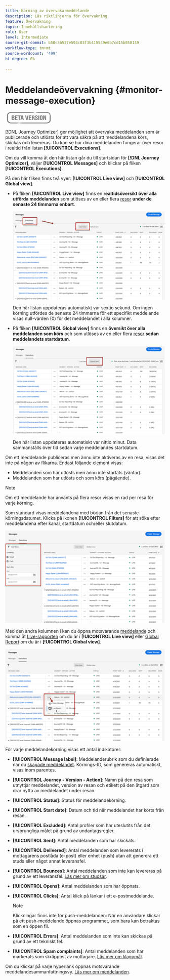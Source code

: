 ```yaml
---
title: Körning av övervakarmeddelande
description: Läs riktlinjerna för övervakning
feature: Övervakning
topic: Innehållshantering
role: User
level: Intermediate
source-git-commit: b58c5b527e594c03f3b415549e6b7cd15b050139
workflow-type: tm+mt
source-wordcount: '499'
ht-degree: 0%

---
```


# Meddelandeövervakning {#monitor-message-execution}

![](assets/do-not-localize/badge.png)

[!DNL Journey Optimizer] ger möjlighet att övervaka meddelanden som är publicerade och utlösta för att vara säkra på att meddelandena körs, skickas och levereras. Du kan se hur dina meddelanden fungerar över resor <!--and APIs--> i realtid från listan **[!UICONTROL Executions]**.

Om du vill komma åt den här listan går du till startsidan för **[!DNL Journey Optimizer]**, väljer **[!UICONTROL Messages]** och klickar på fliken **[!UICONTROL Executions]**.

På den här fliken finns två vyer: **[!UICONTROL Live view]** och **[!UICONTROL Global view]**.

* På fliken **[!UICONTROL Live view]** finns en **realtidsöversikt över alla utförda meddelanden** som utlöses av en eller flera [resor](building-journeys/journey.md) **under de senaste 24 timmarna enbart**.

   ![](assets/message-execution-tab-live.png)

   Den här listan uppdateras automatiskt var sextio sekund. Om ingen körning utfördes de senaste 24 timmarna för ett specifikt meddelande visas null-värden (0) för det meddelandet i alla kolumner.

* På fliken **[!UICONTROL Global view]** finns en **översikt över alla meddelanden som körs** och som utlöses av en eller flera [resor](building-journeys/journey.md) **sedan meddelandets startdatum**.

   ![](assets/message-execution-tab-global.png)

   Den här listan uppdateras automatiskt var nittio minut. Data sammanställs över tid sedan varje meddelandes startdatum.

Om ett meddelande publiceras men ännu inte aktiveras av en resa, visas det inte på någon av flikarna. Endast följande element visas:
* Meddelanden som har utlösts men ännu inte startats (väntar).
* Meddelanden som har utlösts och som körs (pågående).

<!--For multichannel messages, one row per channel is displayed for each message. STILL VALID? looks like NOT-->

>[!NOTE]
>
>Om ett meddelande har använts på flera resor visas en rad per resa för varje körning.

<!--![](assets/message-execution-multichannel.png)-->

<!--If a message has been used in several journeys, the **[!UICONTROL Source]** column displays **[!UICONTROL Multiple]**.-->

Som standard visas meddelandena med början från det senaste körningsdatumet. Klicka på ikonen **[!UICONTROL Filters]** för att söka efter meddelandena efter kanal, startdatum och/eller slutdatum.

![](assets/message-execution-tab-filters.png)

Med den andra kolumnen i <!--**[!UICONTROL Quick action]**-->kan du öppna motsvarande [meddelande](create-message.md) och komma åt [Live-rapporten](reports/live-report.md) om du är i **[!UICONTROL Live view]** eller [Global Report](reports/global-report.md) om du är i **[!UICONTROL Global view]**.

![](assets/message-execution-open-live-report.png)

För varje meddelandekörning visas ett antal indikatorer:

* **[!UICONTROL Message label]**: Meddelanderubrik som du definierade när du  [skapade meddelandet](create-message.md). Körnings-ID, som genereras automatiskt, visas inom parentes.

   <!--**[!UICONTROL Execution ID]**: Automatically generated identifier.
  **[!UICONTROL Source]**: Name of the journey leveraging that message.-->

* **[!UICONTROL Journey - Version - Action]**: Namn på den resa som utnyttjar meddelandet, version av resan och etikett på den åtgärd som drar nytta av meddelandet under resan.

* **[!UICONTROL Status]**: Status för meddelandekörning.  <!--List all the possible statuses? For now only Live status? The user cannot stop or cancel the execution. TBC by Fred-->

* **[!UICONTROL Start date]**: Datum och tid när meddelandet har körts från resan.

   <!--Targeted: Number of targeted profiles for each message execution. To come?-->

* **[!UICONTROL Excluded]**: Antal profiler som har uteslutits från det ursprungliga målet på grund av undantagsregler.

* **[!UICONTROL Sent]**: Antal meddelanden som har skickats.

* **[!UICONTROL Delivered]**: Antal meddelanden som levererats i mottagarens postlåda (e-post) eller enhet (push) utan att generera ett studs eller något annat leveransfel.

* **[!UICONTROL Bounces]**: Antal meddelanden som inte kan levereras på grund av ett leveransfel. [Läs mer om studsar](suppression-list.md).

* **[!UICONTROL Opens]**: Antal meddelanden som har öppnats.

* **[!UICONTROL Clicks]**: Antal klick på länkar i ett e-postmeddelande.

   >[!NOTE]
   >
   >Klickningar finns inte för push-meddelanden: När en användare klickar på ett push-meddelande öppnas programmet, som bara kan betraktas som en öppen fil.

* **[!UICONTROL Errors]**: Antal meddelanden som inte kan skickas på grund av ett tekniskt fel.

* **[!UICONTROL Spam complaints]**: Antal meddelanden som har markerats som skräppost av mottagare. [Läs mer om klagomål](https://experienceleague.adobe.com/docs/deliverability-learn/deliverability-best-practice-guide/metrics-for-deliverability/complaints.html#metrics-for-deliverability).

Om du klickar på varje hyperlänk öppnas motsvarande meddelandesammanfattningsvy. [Läs mer om meddelanden](create-message.md).
